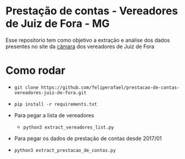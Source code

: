 # Prestação de contas - Vereadores de Juiz de Fora - MG

Esse repositorio tem como objetivo a extração e analise dos dados presentes no site  da [câmara](http://www.camarajf.mg.gov.br/) dos vereadores de Juiz de Fora

# Como rodar
 -     git clone https://github.com/feliperafael/prestacao-de-contas-vereadores-juiz-de-fora.git
  -     pip install -r requirements.txt
  - Para pegar a lista de vereadores
    -     python3 extract_vereadores_list.py
  - Para pegar os dados de prestação de contas desde 2017/01
  -     python3 extract_prestacao_de_contas.py
